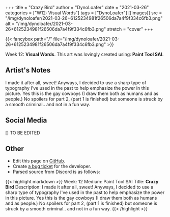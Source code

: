 +++
title =       "Crazy Bird"
author =      "DynoLoafer"
date =        "2021-03-26"
categories =  ["W12: Visual Words"]
tags =        ["DynoLoafer"]
[[images]]
                      src = "/img/dynoloafer/2021-03-26+6125234981f26506da7a4f9f334c6fb3.png"
                      alt = "/img/dynoloafer/2021-03-26+6125234981f26506da7a4f9f334c6fb3.png"
                      stretch = "cover"
+++


{{< fancybox path="/" file="/img/dynoloafer/2021-03-26+6125234981f26506da7a4f9f334c6fb3.png" >}}


Week 12: **Visual Words**. This art was lovingly created using: **Paint Tool SAI**.

## Artist's Notes

I made it after all, sweet! Anyways, I decided to use a sharp type of typography I've used in the past to help emphasize the power in this picture. Yes this is the gay cowboys (I draw them both as humans and as people.) No spoilers for part 2, (part 1 is finished) but someone is struck by a smooth criminal.. and not in a fun way.

## Social Media

[] TO BE EDITED

## Other

- Edit this page on [GitHub](https://github.com/teaminkling/web-refresh/edit/main/blog/content/blog/dynoloafer-week-12-6b6a.md).
- Create [a bug ticket](https://github.com/teaminkling/web-refresh/issues/new?assignees=&labels=bug&template=problem-report.md&title=) for the developer.
- Parsed source from Discord is as follows:

{{< highlight markdown >}}
Week: 12
Medium: Paint Tool SAI
Title: __Crazy Bird__
Description: I made it after all, sweet! Anyways, I decided to use a sharp type of typography I've used in the past to help emphasize the power in this picture. Yes this is the gay cowboys (I draw them both as humans and as people.) No spoilers for part 2, (part 1 is finished) but someone is struck by a smooth criminal.. and not in a fun way.
{{< /highlight >}}